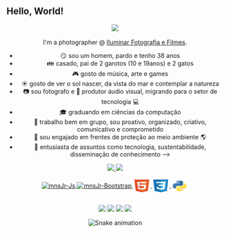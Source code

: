 ## Hello, World!

<div align="center">
  
<img src="https://github.com/mnsjr/mnsJr/" />

I'm a photographer @ [Iluminar Fotografia e Filmes](https://www.iluminarfotografia.com.br/).

- 😏 sou um homem, pardo e tenho 38 anos
- 👪 casado, pai de 2 garotos (10 e 19anos) e 2 gatos
- 🎮 gosto de música, arte e games
- ☀️ gosto de ver o sol nascer, da vista do mar e contemplar a natureza
- 📷 sou fotografo e 🎥 produtor áudio visual, migrando para o setor de tecnologia 💻
- 🎓 graduando em ciências da computação
- 🏢 trabalho bem em grupo, sou proativo, organizado, criativo, comunicativo e comprometido
- 🌱 sou engajado em frentes de proteção ao meio ambiente 🌎
- 📣 entusiasta de assuntos como tecnologia, sustentabilidade, disseminação de conhecimento
-->

<div align="center">
  <a href="https://github.com/mnsjr">
  <img height="150em" src="https://github-readme-stats.vercel.app/api?username=mnsjr&show_icons=true&theme=dark&include_all_commits=true&count_private=true"/>
  <img height="150em" src="https://github-readme-stats.vercel.app/api/top-langs/?username=mnsjr&layout=compact&langs_count=7&theme=dark"/>
</div>
  
<div align="center" style="display: inline_block"><br>
  <img align="center" alt="mnsJr-Js" height="30" width="40" src="https://cdn.jsdelivr.net/gh/devicons/devicon/icons/javascript/javascript-original.svg" />
  <img align="center" alt="mnsJr-Bootstrap" height="30" width="40" src="https://cdn.jsdelivr.net/gh/devicons/devicon/icons/bootstrap/bootstrap-plain-wordmark.svg" />
  <img align="center" alt="mnsJr-HTML" height="30" width="40" src="https://raw.githubusercontent.com/devicons/devicon/master/icons/html5/html5-original.svg">
  <img align="center" alt="mnsJr-CSS" height="30" width="40" src="https://raw.githubusercontent.com/devicons/devicon/master/icons/css3/css3-original.svg">
  <img align="center" alt="mnsJr-Python" height="30" width="40" src="https://raw.githubusercontent.com/devicons/devicon/master/icons/python/python-original.svg">
</div>
  
  ##
  
<div align="center"> 
  <a href="https://instagram.com/fotoarqjuniormoura" target="_blank"><img src="https://img.shields.io/badge/-Instagram-%23E4405F?style=for-the-badge&logo=instagram&logoColor=white" target="_blank"></a>
  <a href="https://discord.gg/RGssJMvX" target="_blank"><img src="https://img.shields.io/badge/Discord-7289DA?style=for-the-badge&logo=discord&logoColor=white" target="_blank"></a> 
  <a href = "mailto:mnsjrti@gmail.com"><img src="https://img.shields.io/badge/-Gmail-%23333?style=for-the-badge&logo=gmail&logoColor=white" target="_blank"></a>
  <a href="https://www.linkedin.com/in/mnsjr" target="_blank"><img src="https://img.shields.io/badge/-LinkedIn-%230077B5?style=for-the-badge&logo=linkedin&logoColor=white" target="_blank"></a> 
 
  ![Snake animation](https://github.com/mnsjr/mnsjr/blob/output/github-contribution-grid-snake.svg)
 
</div>

 <!-- Link útil, emoj -->
 <!-- https://gist.github.com/rxaviers/7360908 -->
 <!-- https://github.com/snoke/myWebsocketApp/blob/master/assets/components/App/Chats/Chat/emojis.json -->
 <!-- https://devicon.dev/ -->
  
